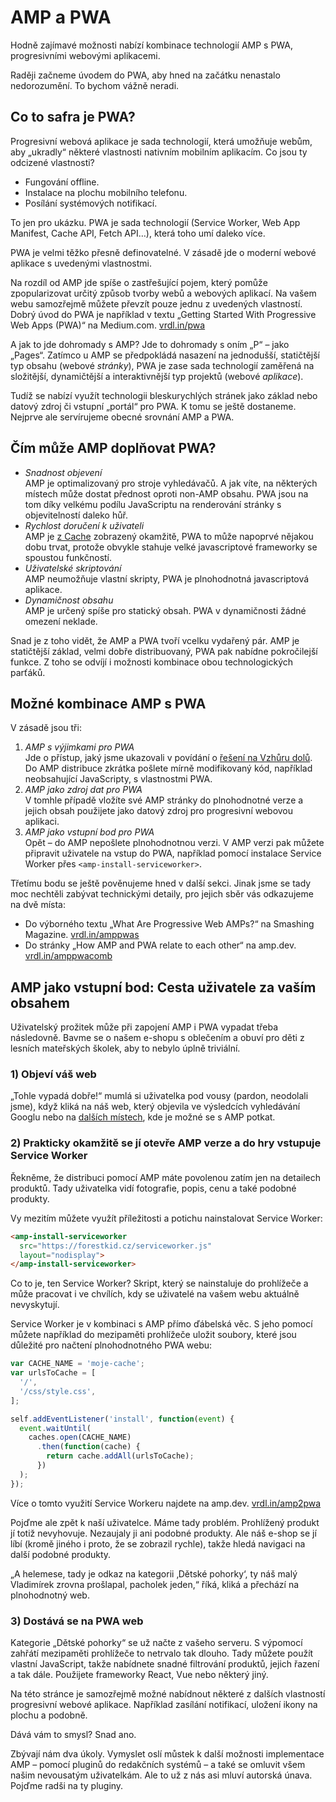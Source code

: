 # AMP a PWA

Hodně zajímavé možnosti nabízí kombinace technologií AMP s PWA, progresivními webovými aplikacemi.

Raději začneme úvodem do PWA, aby hned na začátku nenastalo nedorozumění. To bychom vážně neradi.

## Co to safra je PWA?

Progresivní webová aplikace je sada technologií, která umožňuje webům, aby „ukradly“ některé vlastnosti nativním mobilním aplikacím. Co jsou ty odcizené vlastnosti?

* Fungování offline.
* Instalace na plochu mobilního telefonu.
* Posílání systémových notifikací.

To jen pro ukázku. PWA je sada technologií (Service Worker, Web App Manifest, Cache API, Fetch API…), která toho umí daleko více.

PWA je velmi těžko přesně definovatelné. V zásadě jde o moderní webové aplikace s uvedenými vlastnostmi.

Na rozdíl od AMP jde spíše o zastřešující pojem, který pomůže zpopularizovat určitý způsob tvorby webů a webových aplikací. Na vašem webu samozřejmě můžete převzít pouze jednu z uvedených vlastností. Dobrý úvod do PWA je například v textu „Getting Started With Progressive Web Apps (PWA)“ na Medium.com. [vrdl.in/pwa](https://medium.com/codingthesmartway-com-blog/ab05bcc25bfd)

A jak to jde dohromady s AMP? Jde to dohromady s oním „P“ – jako „Pages“. Zatímco u AMP se předpokládá nasazení na jednodušší, statičtější typ obsahu (webové _stránky_), PWA je zase sada technologií zaměřená na složitější, dynamičtější a interaktivnější typ projektů (webové _aplikace_).

Tudíž se nabízí využít technologii bleskurychlých stránek jako základ nebo datový zdroj či vstupní „portál“ pro PWA. K tomu se ještě dostaneme. Nejprve ale servírujeme obecné srovnání AMP a PWA.

## Čím může AMP doplňovat PWA?

* _Snadnost objevení_  
AMP je optimalizovaný pro stroje vyhledávačů. A jak víte, na některých místech může dostat přednost oproti non-AMP obsahu. PWA jsou na tom díky velkému podílu JavaScriptu na renderování stránky s objevitelností daleko hůř.
* _Rychlost doručení k uživateli_  
AMP je [z Cache](amp-cache.md) zobrazený okamžitě, PWA to může napoprvé nějakou dobu trvat, protože obvykle stahuje velké javascriptové frameworky se spoustou funkčností.
* _Uživatelské skriptování_  
AMP neumožňuje vlastní skripty, PWA je plnohodnotná javascriptová aplikace.
* _Dynamičnost obsahu_  
AMP je určený spíše pro statický obsah. PWA v dynamičnosti žádné omezení neklade.

Snad je z toho vidět, že AMP a PWA tvoří vcelku vydařený pár. AMP je statičtější základ, velmi dobře distribuovaný, PWA pak nabídne pokročilejší funkce. Z toho se odvíjí i možnosti kombinace obou technologických parťáků.

## Možné kombinace AMP s PWA

V zásadě jsou tři:

1. _AMP s výjimkami pro PWA_  
Jde o přístup, jaký jsme ukazovali v povídání o [řešení na Vzhůru dolů](amp-implementace-vyjimky.md). Do AMP distribuce zkrátka pošlete mírně modifikovaný kód, například neobsahující JavaScripty, s vlastnostmi PWA.
2. _AMP jako zdroj dat pro PWA_  
V tomhle případě vložíte své AMP stránky do plnohodnotné verze a jejich obsah použijete jako datový zdroj pro progresivní webovou aplikaci.
3. _AMP jako vstupní bod pro PWA_  
Opět – do AMP nepošlete plnohodnotnou verzi. V AMP verzi pak můžete připravit uživatele na vstup do PWA, například pomocí instalace Service Worker přes `<amp-install-serviceworker>`.

Třetímu bodu se ještě pověnujeme hned v další sekci. Jinak jsme se tady moc nechtěli zabývat technickými detaily, pro jejich sběr vás odkazujeme na dvě místa:

* Do výborného textu „What Are Progressive Web AMPs?“ na Smashing Magazine. [vrdl.in/amppwas](https://www.smashingmagazine.com/2016/12/progressive-web-amps/)
* Do stránky „How AMP and PWA relate to each other“ na amp.dev. [vrdl.in/amppwacomb](https://amp.dev/documentation/guides-and-tutorials/learn/combine-amp-pwa)

## AMP jako vstupní bod: Cesta uživatele za vaším obsahem

Uživatelský prožitek může při zapojení AMP i PWA vypadat třeba následovně. Bavme se o našem e-shopu s oblečením a obuví pro děti z lesních mateřských školek, aby to nebylo úplně triviální.

### 1) Objeví váš web

„Tohle vypadá dobře!“ mumlá si uživatelka pod vousy (pardon, neodolali jsme), když kliká na náš web, který objevila ve výsledcích vyhledávání Googlu nebo na [dalších místech](amp-platformy.md), kde je možné se s AMP potkat.

### 2) Prakticky okamžitě se jí otevře AMP verze a do hry vstupuje Service Worker

Řekněme, že distribuci pomocí AMP máte povolenou zatím jen na detailech produktů. Tady uživatelka vidí fotografie, popis, cenu a také podobné produkty.

Vy mezitím můžete využít příležitosti a potichu nainstalovat Service Worker:

```html
<amp-install-serviceworker
  src="https://forestkid.cz/serviceworker.js"
  layout="nodisplay">
</amp-install-serviceworker>
```

Co to je, ten Service Worker? Skript, který se nainstaluje do prohlížeče a může pracovat i ve chvílích, kdy se uživatelé na vašem webu aktuálně nevyskytují.

Service Worker je v kombinaci s AMP přímo ďábelská věc. S jeho pomocí můžete například do mezipaměti prohlížeče uložit soubory, které jsou důležité pro načtení plnohodnotného PWA webu:

```js
var CACHE_NAME = 'moje-cache';
var urlsToCache = [
  '/',
  '/css/style.css',
];

self.addEventListener('install', function(event) {
  event.waitUntil(
    caches.open(CACHE_NAME)
      .then(function(cache) {
        return cache.addAll(urlsToCache);
      })
  );
});
```

Více o tomto využití Service Workeru najdete na amp.dev. [vrdl.in/amp2pwa](https://amp.dev/documentation/guides-and-tutorials/integrate/amp-to-pwa?format=websites)

Pojďme ale zpět k naší uživatelce. Máme tady problém. Prohlížený produkt jí totiž nevyhovuje. Nezaujaly ji ani podobné produkty. Ale náš e-shop se jí líbí (kromě jiného i proto, že se zobrazil rychle), takže hledá navigaci na další podobné produkty.

„A helemese, tady je odkaz na kategorii ‚Dětské pohorky‘, ty náš malý Vladimírek zrovna prošlapal, pacholek jeden,“ říká, kliká a přechází na plnohodnotný web.

### 3) Dostává se na PWA web

Kategorie „Dětské pohorky“ se už načte z vašeho serveru. S výpomocí zahřátí mezipaměti prohlížeče to netrvalo tak dlouho. Tady můžete použít vlastní JavaScript, takže nabídnete snadné filtrování produktů, jejich řazení a tak dále. Použijete frameworky React, Vue nebo některý jiný.

Na této stránce je samozřejmě možné nabídnout některé z dalších vlastností progresivní webové aplikace. Například zasílání notifikací, uložení ikony na plochu a podobně.

Dává vám to smysl? Snad ano.

Zbývají nám dva úkoly. Vymyslet oslí můstek k další možnosti implementace AMP – pomocí pluginů do redakčních systémů – a také se omluvit všem našim nevousatým uživatelkám. Ale to už z nás asi mluví autorská únava. Pojďme radši na ty pluginy.
